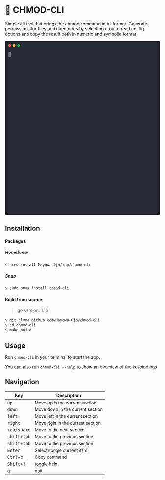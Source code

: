 # :white_square_button: CHMOD-CLI

Simple cli tool that brings the chmod command in tui format. Generate permissions for files and directories by selecting easy to read config options and copy the result both in numeric and symbolic format.

<p align="center">
   <img width="600" src="docs/cast.svg">
</p>

## Installation
#### Packages

##### Homebrew
```sh
$ brew install Mayowa-Ojo/tap/chmod-cli
```
##### Snap
```sh
$ sudo snap install chmod-cli
```


#### Build from source
> go version: 1.16
```sh
$ git clone github.com/Mayowa-Ojo/chmod-cli
$ cd chmod-cli
$ make build
```

## Usage
Run `chmod-cli` in your terminal to start the app.

You can also run `chmod-cli --help` to show an overview of the keybindings

## Navigation
| Key                      | Description                            |
| -----------------------  | -------------------------------------- |
| <kbd> up </kbd>          | Move up in the current section         |
| <kbd> down </kbd>        | Move down in the current section       |
| <kbd> left </kbd>        | Move left in the current section       |
| <kbd> right </kbd>       | Move right in the current section      |
| <kbd> tab/space </kbd>   | Move to the next section               |
| <kbd> shift+tab </kbd>   | Move to the previous section           |
| <kbd> shift+tab </kbd>   | Move to the previous section           |
| <kbd> Enter </kbd>       | Select/toggle current item             |
| <kbd> Ctrl+c </kbd>      | Copy command                           |
| <kbd> Shift+? </kbd>     | toggle help                            |
| <kbd> q </kbd>           | quit                                   |
